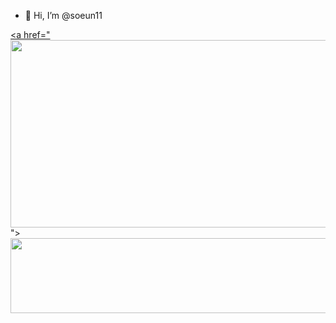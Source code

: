 - 👋 Hi, I’m @soeun11

<a href="https://github.com/devxb/gitanimals">
 
<a href="<a href="https://www.gitanimals.org/en_US?utm_medium=image&utm_source=soeun11&utm_content=farm">
<img
  src="https://render.gitanimals.org/farms/soeun11"
  width="600"
  height="300"
/>
</a>">
  <img
    src="https://render.gitanimals.org/lines/soeun11"
    width="600"
    height="120"
  />
</a>
  
</a>

<!---
soeun11/soeun11 is a ✨ special ✨ repository because its `README.md` (this file) appears on your GitHub profile.
You can click the Preview link to take a look at your changes.
--->
